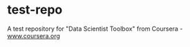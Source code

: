 test-repo
=========

A test repository for "Data Scientist Toolbox" from Coursera - www.coursera.org
